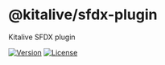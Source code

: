 @kitalive/sfdx-plugin
=====================

Kitalive SFDX plugin

[![Version](https://img.shields.io/npm/v/@kitalive/sfdx-plugin.svg)](https://npmjs.org/package/@kitalive/sfdx-plugin)
[![License](https://img.shields.io/npm/l/@kitalive/sfdx-plugin.svg)](https://github.com/Kitalive-Inc/sfdx-plugin/blob/master/package.json)

<!-- toc -->
<!-- tocstop -->
<!-- install -->
<!-- usage -->
<!-- usagestop -->
<!-- commands -->

<!-- commandsstop -->
